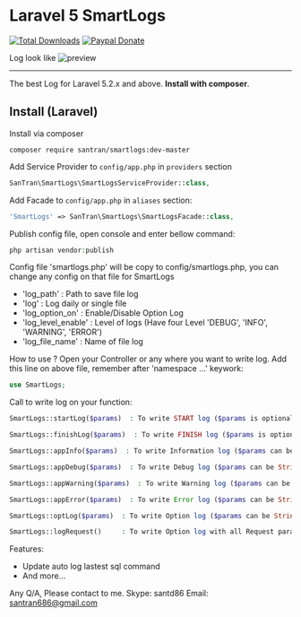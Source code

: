 Laravel 5 SmartLogs
======================

[![Total Downloads](https://img.shields.io/packagist/dt/santran/smartlogs.svg)](https://packagist.org/packages/santran/smartlogs)
[![Paypal Donate](https://www.paypalobjects.com/en_US/i/btn/btn_donate_SM.gif)](http://paypal.me/MrSanTran)

Log look like
![preview](https://cloud.githubusercontent.com/assets/21286108/20433981/78479a96-add8-11e6-82c2-64bdc96fbc9b.png)

-----
The best Log for Laravel 5.2.x and above. **Install with composer**. 

Install (Laravel)
-----------------
Install via composer
```
composer require santran/smartlogs:dev-master
```

Add Service Provider to `config/app.php` in `providers` section
```php
SanTran\SmartLogs\SmartLogsServiceProvider::class,
```

Add Facade to `config/app.php` in `aliases` section:
```php 
'SmartLogs' => SanTran\SmartLogs\SmartLogsFacade::class,
```

Publish config file, open console and enter bellow command:
```php
php artisan vendor:publish
```
Config file 'smartlogs.php' will be copy to config/smartlogs.php, you can change any config on that file for SmartLogs
- 'log_path'         : Path to save file log
- 'log'              : Log daily or single file
- 'log_option_on'    : Enable/Disable Option Log
- 'log_level_enable' : Level of logs (Have four Level 'DEBUG', 'INFO', 'WARNING', 'ERROR')
- 'log_file_name'    : Name of file log

How to use ?
Open your Controller or any where you want to write log.
Add this line on above file, remember after 'namespace ...' keywork:
```php
use SmartLogs;
```
Call to write log on your function:
```php
SmartLogs::startLog($params)  : To write START log ($params is optional - Default is "START")

SmartLogs::finishLog($params)  : To write FINISH log ($params is optional - Default is "FINISH")

SmartLogs::appInfo($params)  : To write Information log ($params can be String or Array)

SmartLogs::appDebug($params)  : To write Debug log ($params can be String or Array)

SmartLogs::appWarning($params)  : To write Warning log ($params can be String or Array)

SmartLogs::appError($params)  : To write Error log ($params can be String or Array)

SmartLogs::optLog($params)  : To write Option log ($params can be String or Array)

SmartLogs::logRequest()     : To write Option log with all Request params
```

Features: 
- Update auto log lastest sql command
- And more...

Any Q/A, Please contact to me.
Skype: santd86
Email: santran686@gmail.com
